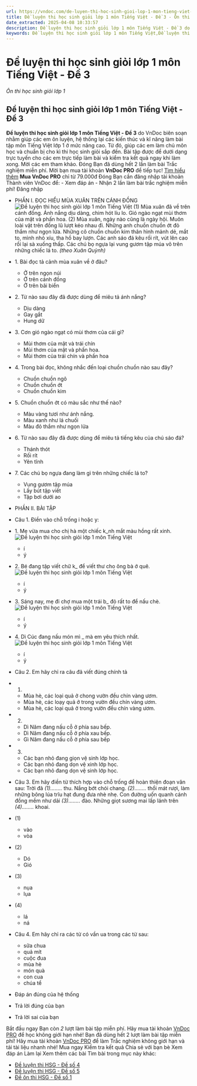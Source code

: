 ```yaml
---
url: https://vndoc.com/de-luyen-thi-hoc-sinh-gioi-lop-1-mon-tieng-viet-de-3-228954
title: Đề luyện thi học sinh giỏi lớp 1 môn Tiếng Việt - Đề 3 - Ôn thi học sinh giỏi lớp 1 - VnDoc.com
date_extracted: 2025-04-08 10:33:57
description: Đề luyện thi học sinh giỏi lớp 1 môn Tiếng Việt - Đề 3 do VnDoc biên soạn gồm các dạng bài tập từ cơ bản đến nâng cao, giúp các em chuẩn bị cho kì thi HSG sắp đến.
keywords: Đề luyện thi học sinh giỏi lớp 1 môn Tiếng Việt,Đề luyện thi học sinh giỏi môn Tiếng Việt 1,Đề luyện thi học sinh giỏi môn Tiếng Việt lớp 1,Đề luyện thi HSG lớp 1 môn Tiếng Việt,Đề luyện thi HSG môn Tiếng Việt 1,Đề luyện thi HSG môn Tiếng Việt lớp 1,đề ôn luyện học sinh giỏi lớp 1 môn Tiếng Việt,đề ôn luyện học sinh giỏi môn tiếng việt lớp 1,ôn luyện học sinh giỏi lớp 1 môn Tiếng Việt,ôn luyện học sinh giỏi môn tiếng việt lớp 1,thi học sinh giỏi lớp 1,thi HSG lớp 1
---
```


# Đề luyện thi học sinh giỏi lớp 1 môn Tiếng Việt - Đề 3
 _Ôn thi học sinh giỏi lớp 1_
## Đề luyện thi học sinh giỏi lớp 1 môn Tiếng Việt - Đề 3
**Đề luyện thi học sinh giỏi lớp 1 môn Tiếng Việt - Đề 3** do VnDoc biên soạn nhằm giúp các em ôn luyện, hệ thống lại các kiến thúc và kĩ năng làm bài tập môn Tiếng Việt lớp 1 ở mức nâng cao. Từ đó, giúp các em làm chủ môn học và chuẩn bị cho kì thi học sinh giỏi sắp đến.
Bài tập được để dưới dạng trực tuyến cho các em trực tiếp làm bài và kiểm tra kết quả ngay khi làm xong. Mời các em tham khảo.
Đóng
Bạn đã dùng hết 2 lần làm bài Trắc nghiệm miễn phí. Mời bạn mua tài khoản **VnDoc PRO** để tiếp tục\! [Tìm hiểu thêm](</pro>)
**Mua VnDoc PRO** chỉ từ 79.000đ
Đóng
Bạn cần đăng nhập tài khoản Thành viên VnDoc để:
\- Xem đáp án
\- Nhận 2 lần làm bài trắc nghiệm miễn phí\!
Đăng nhập 
  * PHẦN I. ĐỌC HIỂU
MÙA XUÂN TRÊN CÁNH ĐỒNG
![Đề luyện thi học sinh giỏi lớp 1 môn Tiếng Việt](https://i.vdoc.vn/data/image/2021/03/18/de-luyen-thi-hoc-sinh-gioi-lop-1-mon-tieng-viet-de-3-5.jpg)
\(1\) Mùa xuân đã về trên cánh đồng. Ánh nắng dịu dàng, chim hót líu lo. Gió ngào ngạt mùi thơm của mật và phấn hoa.
\(2\) Mùa xuân, ngày nào cũng là ngày hội. Muôn loài vật trên đồng lũ lượt kéo nhau đi. Những anh chuồn chuồn ớt đỏ thắm như ngọn lửa. Những cô chuồn chuồn kim thân hình mảnh dẻ, mắt to, mình nhỏ xíu, tha hồ bay lượn. Các anh sáo đá kêu rối rít, vút lên cao rồi lại sà xuống thấp. Các chú bọ ngựa lại vung gươm tập múa võ trên những chiếc lá to.
_\(theo Xuân Quỳnh\)_
  * 1\. Bài đọc tả cảnh mùa xuân về ở đâu?
    * Ở trên ngọn núi 
    * Ở trên cánh đồng 
    * Ở trên bãi biển 
  * 2\. Từ nào sau đây đã được dùng để miêu tả ánh nắng?
    * Dịu dàng 
    * Gay gắt 
    * Hung dữ 
  * 3\. Cơn gió ngào ngạt có mùi thơm của cái gì?
    * Mùi thơm của mật và trái chín 
    * Mùi thơm của mật và phấn hoa. 
    * Mùi thơm của trái chín và phấn hoa 
  * 4\. Trong bài đọc, không nhắc đến loại chuồn chuồn nào sau đây?
    * Chuồn chuồn ngô 
    * Chuồn chuồn ớt 
    * Chuồn chuồn kim 
  * 5\. Chuồn chuồn ớt có màu sắc như thế nào?
    * Màu vàng tươi như ánh nắng. 
    * Màu xanh như lá chuối 
    * Màu đỏ thắm như ngọn lửa 
  * 6\. Từ nào sau đây đã được dùng để miêu tả tiếng kêu của chú sáo đá?
    * Thánh thót 
    * Rối rít 
    * Yên tĩnh 
  * 7\. Các chú bọ ngựa đang làm gì trên những chiếc lá to?
    * Vung gươm tập múa 
    * Lấy bút tập viết 
    * Tập bơi dưới ao 
  * PHẦN II. BÀI TẬP
  * Câu 1. Điền vào chỗ trống i hoặc y:
  * 1\. Mẹ vừa mua cho chị hà một chiếc k\_nh mắt màu hồng rất xinh.
![Đề luyện thi học sinh giỏi lớp 1 môn Tiếng Việt](https://i.vdoc.vn/data/image/2021/03/18/de-luyen-thi-hoc-sinh-gioi-lop-1-mon-tieng-viet-de-3-1.jpg)
    * í 
    * ý 
  * 2\. Bé đang tập viết chữ k\_ để viết thư cho ông bà ở quê.
![Đề luyện thi học sinh giỏi lớp 1 môn Tiếng Việt](https://i.vdoc.vn/data/image/2021/03/18/de-luyen-thi-hoc-sinh-gioi-lop-1-mon-tieng-viet-de-3-2.jpg)
    * í 
    * ý 
  * 3\. Sáng nay, mẹ đi chợ mua một trái b\_ đỏ rất to để nấu chè.
![Đề luyện thi học sinh giỏi lớp 1 môn Tiếng Việt](https://i.vdoc.vn/data/image/2021/03/18/de-luyen-thi-hoc-sinh-gioi-lop-1-mon-tieng-viet-de-3-3.jpg)
    * í 
    * ý 
  * 4\. Dì Cúc đang nấu món mì \_ mà em yêu thích nhất.
![Đề luyện thi học sinh giỏi lớp 1 môn Tiếng Việt](https://i.vdoc.vn/data/image/2021/03/18/de-luyen-thi-hoc-sinh-gioi-lop-1-mon-tieng-viet-de-3-4.jpg)
    * í 
    * ý 
  * Câu 2. Em hãy chỉ ra câu đã viết đúng chính tả
  * 1.
    * Mùa hè, các loại quả ở chong vườn đều chín vàng ươm. 
    * Mùa hè, các loạy quả ở trong vườn đều chín vàng ươm. 
    * Mùa hè, các loại quả ở trong vườn đều chín vàng ươm. 
  * 2.
    * Dì Năm đang nấu cỗ ở phía sau bếp. 
    * Dì Năm đang nấu cỗ ở phía xau bếp. 
    * Gì Năm đang nấu cỗ ở phía sau bếp 
  * 3.
    * Các bạn nhỏ đang giọn vệ sinh lớp học. 
    * Các bạn nhỏ đang dọn vệ xinh lớp học. 
    * Các bạn nhỏ đang dọn vệ sinh lớp học. 
  * Câu 3. Em hãy điền từ thích hợp vào chỗ trống để hoàn thiện đoạn văn sau:
Trời đã _\(1\)........_ thu. Nắng bớt chói chang. _\(2\)........_ thổi mát rượi, làm những bông lúa trĩu hạt đung đưa nhè nhẹ. Con đường uốn quanh cánh đồng mềm như dải _\(3\)........_ đào. Những giọt sương mai lấp lánh trên _\(4\)........_ khoai.
  * \(1\)
    * vào 
    * vòa 
  * \(2\)
    * Dó 
    * Gió 
  * \(3\)
    * nụa 
    * lụa 
  * \(4\)
    * lá 
    * ná 
  * Câu 4. Em hãy chỉ ra các từ có vần ua trong các từ sau:
    * sữa chua 
    * quả mít 
    * cuộc đua 
    * mùa hè 
    * món quà 
    * con cua 
    * chúa tể 

  * Đáp án đúng của hệ thống
  * Trả lời đúng của bạn
  * Trả lời sai của bạn

Bắt đầu ngay
Bạn còn _2_ lượt làm bài tập miễn phí. Hãy mua tài khoản [VnDoc PRO](</pro>) để học không giới hạn nhé\!  Bạn đã dùng hết 2 lượt làm bài tập miễn phí\! Hãy mua tài khoản [VnDoc PRO](</pro>) để làm Trắc nghiệm không giới hạn và tải tài liệu nhanh nhé\!  Mua ngay
Kiểm tra kết quả Chia sẻ với bạn bè Xem đáp án Làm lại
Xem thêm các bài Tìm bài trong mục này khác:
  * [Đề luyện thi HSG - Đề số 4](</de-luyen-thi-hoc-sinh-gioi-lop-1-mon-tieng-viet-de-4-228963>)
  * [Đề luyện thi HSG - Đề số 5](</de-luyen-thi-hoc-sinh-gioi-lop-1-mon-tieng-viet-de-5-228969>)
  * [Đề ôn thi HSG - Đề số 1](</de-thi-hoc-sinh-gioi-tieng-viet-lop-1-195614>)

